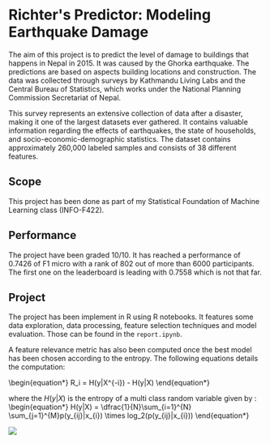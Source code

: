 # Richter's Predictor: Modeling Earthquake Damage

The aim of this project is to predict the level of damage to buildings that happens in Nepal in 2015. It was caused by the Ghorka earthquake. The predictions are based on aspects building locations and construction. The data was collected through surveys by Kathmandu Living Labs and the Central Bureau of Statistics, which works under the National Planning Commission Secretariat of Nepal.

This survey represents an extensive collection of data after a disaster, making it one of the largest datasets ever gathered. It contains valuable information regarding the effects of earthquakes, the state of households, and socio-economic-demographic statistics. The dataset contains approximately 260,000 labeled samples and consists of 38 different features.

## Scope

This project has been done as part of my Statistical Foundation of Machine Learning class (INFO-F422).

## Performance

The project have been graded 10/10. It has reached a performance of 0.7426 of F1 micro with a rank of 802 out of more than 6000 participants. The first one on the leaderboard is leading with 0.7558 which is not that far.

## Project

The project has been implement in R using R notebooks. It features some data exploration, data processing, feature selection techniques and model evaluation. Those can be found in the `report.ipynb`.

A feature relevance metric has also been computed once the best model has been chosen according to the entropy. The following equations details the computation:

\begin{equation*}
R_i = H(y|X^{-i}) - H(y|X)
\end{equation*}

where the $H(y|X)$ is the entropy of a multi class random variable given by :
\begin{equation*}
H(y|X) = \dfrac{1}{N}\sum_{i=1}^{N} \sum_{j=1}^{M}p(y_{ij}|x_{i}) \times log_2(p(y_{ij}|x_{i}))
\end{equation*}

<img src="https://img.shields.io/badge/R-276DC3?style=for-the-badge&logo=r&logoColor=white" />
